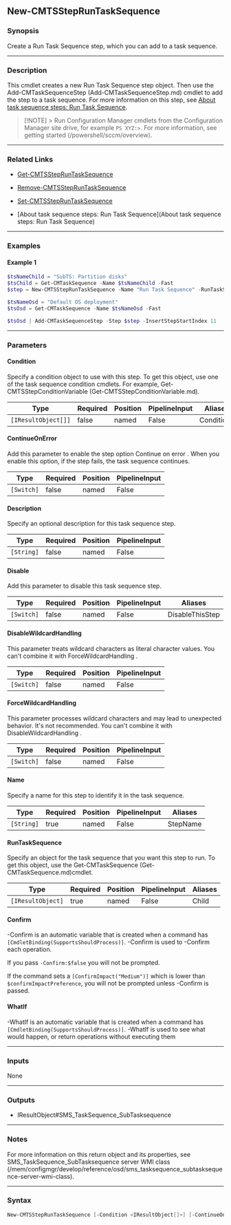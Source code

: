 New-CMTSStepRunTaskSequence
---------------------------




### Synopsis
Create a Run Task Sequence step, which you can add to a task sequence.



---


### Description

This cmdlet creates a new Run Task Sequence step object. Then use the Add-CMTaskSequenceStep (Add-CMTaskSequenceStep.md) cmdlet to add the step to a task sequence. For more information on this step, see [About task sequence steps: Run Task Sequence](/mem/configmgr/osd/understand/task-sequence-steps#child-task-sequence).



> [!NOTE] > Run Configuration Manager cmdlets from the Configuration Manager site drive, for example `PS XYZ:>`. For more information, see getting started (/powershell/sccm/overview).



---


### Related Links
* [Get-CMTSStepRunTaskSequence](Get-CMTSStepRunTaskSequence)



* [Remove-CMTSStepRunTaskSequence](Remove-CMTSStepRunTaskSequence)



* [Set-CMTSStepRunTaskSequence](Set-CMTSStepRunTaskSequence)



* [About task sequence steps: Run Task Sequence](About task sequence steps: Run Task Sequence)





---


### Examples
#### Example 1
```PowerShell
$tsNameChild = "SubTS: Partition disks"
$tsChild = Get-CMTaskSequence -Name $tsNameChild -Fast
$step = New-CMTSStepRunTaskSequence -Name "Run Task Sequence" -RunTaskSequence $tsChild

$tsNameOsd = "Default OS deployment"
$tsOsd = Get-CMTaskSequence -Name $tsNameOsd -Fast

$tsOsd | Add-CMTaskSequenceStep -Step $step -InsertStepStartIndex 11
```



---


### Parameters
#### **Condition**

Specify a condition object to use with this step. To get this object, use one of the task sequence condition cmdlets. For example, Get-CMTSStepConditionVariable (Get-CMTSStepConditionVariable.md).






|Type               |Required|Position|PipelineInput|Aliases   |
|-------------------|--------|--------|-------------|----------|
|`[IResultObject[]]`|false   |named   |False        |Conditions|



#### **ContinueOnError**

Add this parameter to enable the step option Continue on error . When you enable this option, if the step fails, the task sequence continues.






|Type      |Required|Position|PipelineInput|
|----------|--------|--------|-------------|
|`[Switch]`|false   |named   |False        |



#### **Description**

Specify an optional description for this task sequence step.






|Type      |Required|Position|PipelineInput|
|----------|--------|--------|-------------|
|`[String]`|false   |named   |False        |



#### **Disable**

Add this parameter to disable this task sequence step.






|Type      |Required|Position|PipelineInput|Aliases        |
|----------|--------|--------|-------------|---------------|
|`[Switch]`|false   |named   |False        |DisableThisStep|



#### **DisableWildcardHandling**

This parameter treats wildcard characters as literal character values. You can't combine it with ForceWildcardHandling .






|Type      |Required|Position|PipelineInput|
|----------|--------|--------|-------------|
|`[Switch]`|false   |named   |False        |



#### **ForceWildcardHandling**

This parameter processes wildcard characters and may lead to unexpected behavior. It's not recommended. You can't combine it with DisableWildcardHandling .






|Type      |Required|Position|PipelineInput|
|----------|--------|--------|-------------|
|`[Switch]`|false   |named   |False        |



#### **Name**

Specify a name for this step to identify it in the task sequence.






|Type      |Required|Position|PipelineInput|Aliases |
|----------|--------|--------|-------------|--------|
|`[String]`|true    |named   |False        |StepName|



#### **RunTaskSequence**

Specify an object for the task sequence that you want this step to run. To get this object, use the Get-CMTaskSequence (Get-CMTaskSequence.md)cmdlet.






|Type             |Required|Position|PipelineInput|Aliases|
|-----------------|--------|--------|-------------|-------|
|`[IResultObject]`|true    |named   |False        |Child  |



#### **Confirm**
-Confirm is an automatic variable that is created when a command has ```[CmdletBinding(SupportsShouldProcess)]```.
-Confirm is used to -Confirm each operation.

If you pass ```-Confirm:$false``` you will not be prompted.


If the command sets a ```[ConfirmImpact("Medium")]``` which is lower than ```$confirmImpactPreference```, you will not be prompted unless -Confirm is passed.

#### **WhatIf**
-WhatIf is an automatic variable that is created when a command has ```[CmdletBinding(SupportsShouldProcess)]```.
-WhatIf is used to see what would happen, or return operations without executing them


---


### Inputs
None





---


### Outputs
* IResultObject#SMS_TaskSequence_SubTasksequence






---


### Notes
For more information on this return object and its properties, see SMS_TaskSequence_SubTasksequence server WMI class (/mem/configmgr/develop/reference/osd/sms_tasksequence_subtasksequence-server-wmi-class).



---


### Syntax
```PowerShell
New-CMTSStepRunTaskSequence [-Condition <IResultObject[]>] [-ContinueOnError] [-Description <String>] [-Disable] [-DisableWildcardHandling] [-ForceWildcardHandling] -Name <String> -RunTaskSequence <IResultObject> [-Confirm] [-WhatIf] [<CommonParameters>]
```
